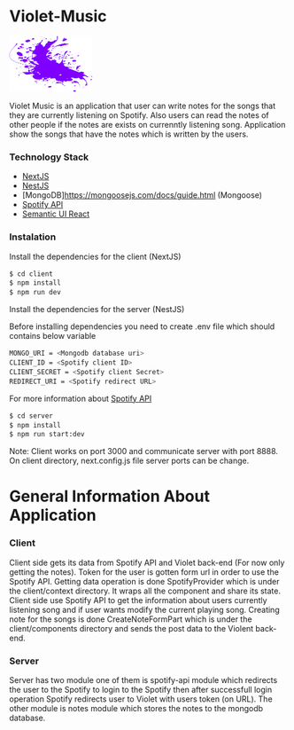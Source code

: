 # Violet-Music 
<img src="client/public/images/logo2.png" alt="violet-logo" title="Violet App Logo" width="150" height="100" />

Violet Music is an application that user can write notes for the songs that they are currently listening on Spotify. Also users can read the notes of other people if the notes are exists on currenntly listening song. Application show the songs that have the notes which is written by the users.

### Technology Stack
- [NextJS](https://nextjs.org/)  
- [NestJS](https://nestjs.com/) 
- [MongoDB]https://mongoosejs.com/docs/guide.html (Mongoose) 
- [Spotify API](https://developer.spotify.com/documentation/general/guides/)
- [Semantic UI React](https://react.semantic-ui.com/)

### Instalation

Install the dependencies for the client (NextJS)

```sh
$ cd client
$ npm install
$ npm run dev
```
Install the dependencies for the server (NestJS)

Before installing dependencies you need to create .env file which should contains below variable

```sh
MONGO_URI = <Mongodb database uri>
CLIENT_ID = <Spotify client ID>
CLIENT_SECRET = <Spotify client Secret>
REDIRECT_URI = <Spotify redirect URL>
```
For more information about [Spotify API](https://developer.spotify.com/documentation/general/guides/app-settings/) 

```sh
$ cd server
$ npm install
$ npm run start:dev
```

Note: Client works on port 3000 and communicate server with port 8888. On client directory, next.config.js file server ports can be change.

# General Information About Application

### Client

Client side gets its data from Spotify API and Violet back-end (For now only getting the notes). Token for the user is gotten form url in order to use the Spotify API. Getting data operation is done SpotifyProvider which is under the client/context directory. It wraps all the component and share its state. Client side use Spotify API to get the information about users currently listening song and if user wants modify the current playing song. Creating note for the songs is done CreateNoteFormPart which is under the client/components directory and sends the post data to the Violent back-end.

### Server

Server has two module one of them is spotify-api module which redirects the user to the Spotify to login to the Spotify then after successfull login operation Spotify redirects user to Violet with users token (on URL). The other module is notes module which stores the notes to the mongodb database.







